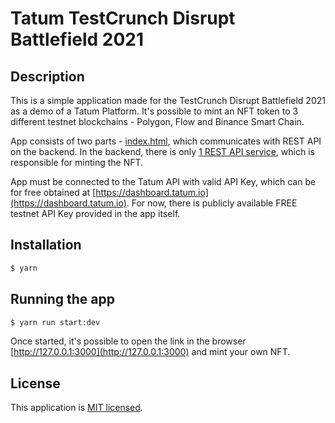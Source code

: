 # Tatum TestCrunch Disrupt Battlefield 2021

## Description

This is a simple application made for the TestCrunch Disrupt Battlefield 2021 as a demo of a Tatum Platform.
It's possible to mint an NFT token to 3 different testnet blockchains - Polygon, Flow and Binance Smart Chain.

App consists of two parts - [index.html](./client/index.html), which communicates with REST API on the backend.
In the backend, there is only [1 REST API service](./src/app.service.ts), which is responsible for minting the NFT.

App must be connected to the Tatum API with valid API Key, which can be for free obtained at [https://dashboard.tatum.io](https://dashboard.tatum.io).
For now, there is publicly available FREE testnet API Key provided in the app itself.

## Installation

```bash
$ yarn
```

## Running the app

```bash
$ yarn run start:dev
```

Once started, it's possible to open the link in the browser [http://127.0.0.1:3000](http://127.0.0.1:3000) and mint your own NFT.

## License

This application is [MIT licensed](LICENSE).
